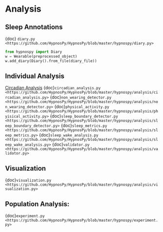 # Analysis

## Sleep Annotations
{doc} `diary.py <https://github.com/HypnosPy/HypnosPy/blob/master/hypnospy/diary.py>`

```python
from hypnospy import Diary
w = Wearable(preprocessed_object)
w.add_diary(Diary().from_file(diary_file))
```

## Individual Analysis
[Circadian Analysis](https://github.com/HypnosPy/HypnosPy/blob/master/hypnospy/analysis/circadian_analysis.py)
{doc}`circadian_analysis.py <https://github.com/HypnosPy/HypnosPy/blob/master/hypnospy/analysis/circadian_analysis.py>`
{doc}`non_wearing_detector.py <https://github.com/HypnosPy/HypnosPy/blob/master/hypnospy/analysis/non_wearing_detector.py>`
{doc}`physical_activity.py <https://github.com/HypnosPy/HypnosPy/blob/master/hypnospy/analysis/phyisical_activity.py>`
{doc}`sleep_boundary_detector.py <https://github.com/HypnosPy/HypnosPy/blob/master/hypnospy/analysis/sleep_boundary_detector.py>`
{doc}`sleep_metrics.py <https://github.com/HypnosPy/HypnosPy/blob/master/hypnospy/analysis/sleep_metrics.py>`
{doc}`sleep_wake_analysis.py <https://github.com/HypnosPy/HypnosPy/blob/master/hypnospy/analysis/sleep_wake_analysis.py>`
{doc}`validator.py <https://github.com/HypnosPy/HypnosPy/blob/master/hypnospy/analysis/validator.py>`

## Visualization
{doc}`visualization.py <https://github.com/HypnosPy/HypnosPy/blob/master/hypnospy/analysis/visualization.py>`

## Population Analysis:
{doc}`experiment.py <https://github.com/HypnosPy/HypnosPy/blob/master/hypnospy/experiment.py>`
